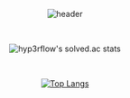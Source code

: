 <div align="center">
  
![header](https://capsule-render.vercel.app/api?type=venom&color=auto&height=200&section=header&text=I%20am%20monam2&fontSize=90)

<br>

![hyp3rflow's solved.ac stats](https://github-readme-solvedac.hyp3rflow.vercel.app/api/?handle=kangcw0107)

<br>

[![Top Langs](https://github-readme-stats.vercel.app/api/top-langs/?username=monam2&layout=compact)](https://github.com/anuraghazra/github-readme-stats)

</div>
